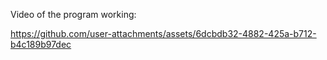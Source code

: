Video of the program working:

https://github.com/user-attachments/assets/6dcbdb32-4882-425a-b712-b4c189b97dec


